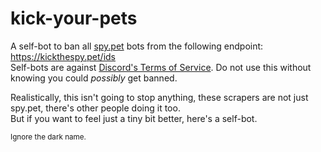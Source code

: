 # kick-your-pets
A self-bot to ban all [spy.pet](https://spy.pet) bots from the following endpoint: <br>
https://kickthespy.pet/ids  <br>
Self-bots are against [Discord's Terms of Service](https://discord.com/terms). Do not use this without knowing you could *possibly* get banned. <br>
 
Realistically, this isn't going to stop anything, these scrapers are not just spy.pet, there's other people doing it too. <br>
But if you want to feel just a tiny bit better, here's a self-bot.

<sub>Ignore the dark name.</sub>